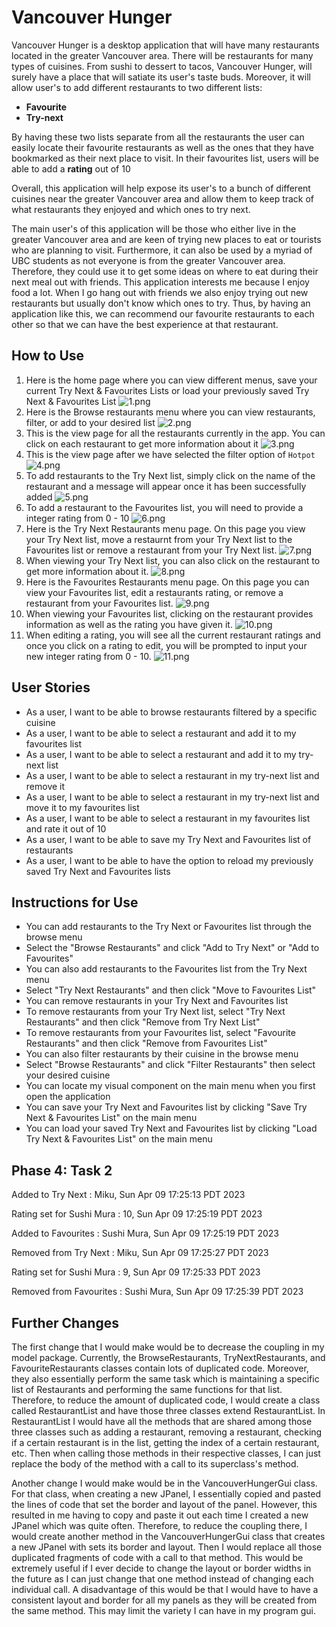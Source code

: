 # Vancouver  Hunger

Vancouver Hunger is a desktop application that will have many restaurants located in the greater Vancouver area. There
will be restaurants for many types of cuisines. From sushi to dessert to tacos, Vancouver Hunger, will surely have a
place that will satiate its user's taste buds. Moreover, it will allow user's to add different restaurants to two
different lists:

- **Favourite**
- **Try-next**

By having these two lists separate from all the restaurants the user can easily locate their favourite restaurants as
well as the ones that they have bookmarked as their next place to visit. In their favourites list, users will be able
to add a **rating** out of 10

Overall, this application will help expose its user's to a bunch of different cuisines near the greater Vancouver area
and allow them to keep track of what restaurants they enjoyed and which ones to try next.

The main user's of this application will be those who either live in the greater Vancouver area and are keen of trying
new places to eat or tourists who are planning to visit. Furthermore, it can also be used by a myriad of UBC students as
not everyone is from the greater Vancouver area. Therefore, they could use it to get some ideas on where to eat during
their next meal out with friends. This application interests me because I enjoy food a lot. When I go hang out with
friends we also enjoy trying out new restaurants but usually don't know which ones to try. Thus, by having an
application like this, we can recommend our favourite restaurants to each other so that we can have the best experience
at that restaurant.

## How to Use

1. Here is the home page where you can view different menus, save your current Try Next & Favourites Lists or load your
   previously saved Try Next & Favourites List
    ![1.png](README_images%2F1.png)
2. Here is the Browse restaurants menu where you can view restaurants, filter, or add to your desired list 
    ![2.png](README_images%2F2.png)
3. This is the view page for all the restaurants currently in the app. You can click on each restaurant to get more information about it
    ![3.png](README_images%2F3.png)
4. This is the view page after we have selected the filter option of `Hotpot`
    ![4.png](README_images%2F4.png)
5. To add restaurants to the Try Next list, simply click on the name of the restaurant and a message will appear once it has been successfully added
    ![5.png](README_images%2F5.png)
6. To add a restaurant to the Favourites list, you will need to provide a integer rating from 0 - 10
    ![6.png](README_images%2F6.png)
7. Here is the Try Next Restaurants menu page. On this page you view your Try Next list, move a restaurnt from your Try Next list to the Favourites list or remove a restaurant from your Try Next list.
    ![7.png](README_images%2F7.png)
8. When viewing your Try Next list, you can also click on the restaurant to get more information about it.
    ![8.png](README_images%2F8.png)
9. Here is the Favourites Restaurants menu page. On this page you can view your Favourites list, edit a restaurants rating, or remove a restaurant from your Favourites list.
    ![9.png](README_images%2F9.png)
10. When viewing your Favourites list, clicking on the restaurant provides information as well as the rating you have given it.
    ![10.png](README_images%2F10.png)
11. When editing a rating, you will see all the current restaurant ratings and once you click on a rating to edit, you will be prompted to input your new integer rating from 0 - 10.
    ![11.png](README_images%2F11.png)

## User Stories

- As a user, I want to be able to browse restaurants filtered by a specific cuisine
- As a user, I want to be able to select a restaurant and add it to my favourites list
- As a user, I want to be able to select a restaurant and add it to my try-next list
- As a user, I want to be able to select a restaurant in my try-next list and remove it
- As a user, I want to be able to select a restaurant in my try-next list and move it to my favourites list
- As a user, I want to be able to select a restaurant in my favourites list and rate it out of 10
- As a user, I want to be able to save my Try Next and Favourites list of restaurants
- As a user, I want to be able to have the option to reload my previously saved Try Next and Favourites lists

## Instructions for Use

- You can add restaurants to the Try Next or Favourites list through the browse menu
- Select the "Browse Restaurants" and click "Add to Try Next" or "Add to Favourites"
- You can also add restaurants to the Favourites list from the Try Next menu
- Select "Try Next Restaurants" and then click "Move to Favourites List"
- You can remove restaurants in your Try Next and Favourites list
- To remove restaurants from your Try Next list, select "Try Next Restaurants" and then click "Remove from Try Next
  List"
- To remove restaurants from your Favourites list, select "Favourite Restaurants" and then click "Remove from Favourites
  List"
- You can also filter restaurants by their cuisine in the browse menu
- Select "Browse Restaurants" and click "Filter Restaurants" then select your desired cuisine
- You can locate my visual component on the main menu when you first open the application
- You can save your Try Next and Favourites list by clicking "Save Try Next & Favourites List" on the main menu
- You can load your saved Try Next and Favourites list by clicking "Load Try Next & Favourites List" on the main menu

## Phase 4: Task 2

Added to Try Next : Miku, Sun Apr 09 17:25:13 PDT 2023

Rating set for Sushi Mura : 10, Sun Apr 09 17:25:19 PDT 2023

Added to Favourites : Sushi Mura, Sun Apr 09 17:25:19 PDT 2023

Removed from Try Next : Miku, Sun Apr 09 17:25:27 PDT 2023

Rating set for Sushi Mura : 9, Sun Apr 09 17:25:33 PDT 2023

Removed from Favourites : Sushi Mura, Sun Apr 09 17:25:39 PDT 2023

## Further Changes

The first change that I would make would be to decrease the coupling in my model package. Currently, the
BrowseRestaurants, TryNextRestaurants, and FavouriteRestaurants classes contain lots of duplicated code. Moreover, they
also essentially perform the same task which is maintaining a specific list of Restaurants and performing the same
functions for that list. Therefore, to reduce the amount of duplicated code, I would create a class called
RestaurantList
and have those three classes extend RestaurantList. In RestaurantList I would have all the methods that are shared among
those three classes such as adding a restaurant, removing a restaurant, checking if a certain restaurant is in the list,
getting the index of a certain restaurant, etc. Then when calling those methods in their respective classes, I can just
replace the body of the method with a call to its superclass's method.

Another change I would make would be in the VancouverHungerGui class. For that class, when creating a new JPanel, I
essentially copied and pasted the lines of code that set the border and layout of the panel. However, this resulted in
me having to copy and paste it out each time I created a new JPanel which was quite often. Therefore, to reduce the
coupling there, I would create another method in the VancouverHungerGui class that creates a new JPanel with sets
its border and layout. Then I would replace all those duplicated fragments of code with a call to that method. This
would be extremely useful if I ever decide to change the layout or border widths in the future as I can just change
that one method instead of changing each individual call. A disadvantage of this would be that I would have to have a
consistent layout and border for all my panels as they will be created from the same method. This may limit the variety
I can have in my program gui.
